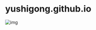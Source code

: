 # yushigong.github.io
![img](https://github.com/yushigong/yushigong.github.io/blob/ba5d157abe3369d9cea56ba9a7b43f8f68b21bd1/img/Robot.gif)
